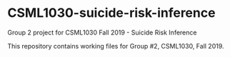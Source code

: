 # CSML1030-suicide-risk-inference
Group 2 project for CSML1030 Fall 2019 - Suicide Risk Inference

This repository contains working files for Group #2, CSML1030, Fall 2019.


